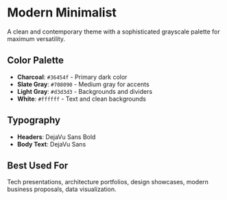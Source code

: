 # Modern Minimalist

A clean and contemporary theme with a sophisticated grayscale palette for maximum versatility.

## Color Palette

- **Charcoal**: `#36454f` - Primary dark color
- **Slate Gray**: `#708090` - Medium gray for accents
- **Light Gray**: `#d3d3d3` - Backgrounds and dividers
- **White**: `#ffffff` - Text and clean backgrounds

## Typography

- **Headers**: DejaVu Sans Bold
- **Body Text**: DejaVu Sans

## Best Used For

Tech presentations, architecture portfolios, design showcases, modern business proposals, data visualization.
